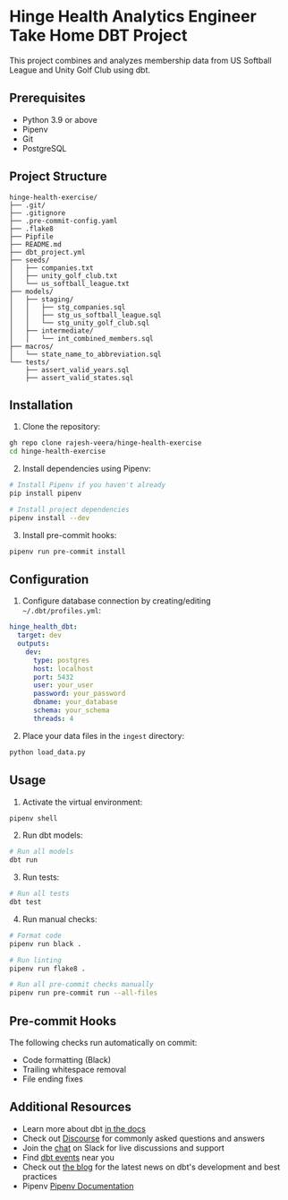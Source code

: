 # Hinge Health Analytics Engineer Take Home DBT Project

This project combines and analyzes membership data from US Softball League and Unity Golf Club using dbt.

## Prerequisites

- Python 3.9 or above
- Pipenv
- Git
- PostgreSQL

## Project Structure

```
hinge-health-exercise/
├── .git/
├── .gitignore
├── .pre-commit-config.yaml
├── .flake8
├── Pipfile
├── README.md
├── dbt_project.yml
├── seeds/
│   ├── companies.txt
│   ├── unity_golf_club.txt
│   └── us_softball_league.txt
├── models/
│   ├── staging/
│   │   ├── stg_companies.sql
│   │   ├── stg_us_softball_league.sql
│   │   └── stg_unity_golf_club.sql
│   ├── intermediate/
│   │   └── int_combined_members.sql
├── macros/
│   └── state_name_to_abbreviation.sql
└── tests/
    ├── assert_valid_years.sql
    ├── assert_valid_states.sql
```

## Installation

1. Clone the repository:
```bash
gh repo clone rajesh-veera/hinge-health-exercise
cd hinge-health-exercise
```

2. Install dependencies using Pipenv:
```bash
# Install Pipenv if you haven't already
pip install pipenv

# Install project dependencies
pipenv install --dev
```

3. Install pre-commit hooks:
```bash
pipenv run pre-commit install
```

## Configuration

1. Configure database connection by creating/editing `~/.dbt/profiles.yml`:
```yaml
hinge_health_dbt:
  target: dev
  outputs:
    dev:
      type: postgres
      host: localhost
      port: 5432
      user: your_user
      password: your_password
      dbname: your_database
      schema: your_schema
      threads: 4
```

2. Place your data files in the `ingest` directory:
```python
python load_data.py
```

## Usage

1. Activate the virtual environment:
```bash
pipenv shell
```

2. Run dbt models:
```bash
# Run all models
dbt run
```
3. Run tests:
```bash
# Run all tests
dbt test
```
4. Run manual checks:
```bash
# Format code
pipenv run black .

# Run linting
pipenv run flake8 .

# Run all pre-commit checks manually
pipenv run pre-commit run --all-files
```

## Pre-commit Hooks

The following checks run automatically on commit:
- Code formatting (Black)
- Trailing whitespace removal
- File ending fixes

## Additional Resources

- Learn more about dbt [in the docs](https://docs.getdbt.com/docs/introduction)
- Check out [Discourse](https://discourse.getdbt.com/) for commonly asked questions and answers
- Join the [chat](https://community.getdbt.com/) on Slack for live discussions and support
- Find [dbt events](https://events.getdbt.com) near you
- Check out [the blog](https://blog.getdbt.com/) for the latest news on dbt's development and best practices
- Pipenv [Pipenv Documentation](https://pipenv.pypa.io/)
